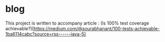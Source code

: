 # blog
This project is written to accompany article : (Is 100% test coverage achievable?)[https://medium.com/@sourabhanant/100-tests-achievable-1ba6114cabc?source=rss------java-5]

